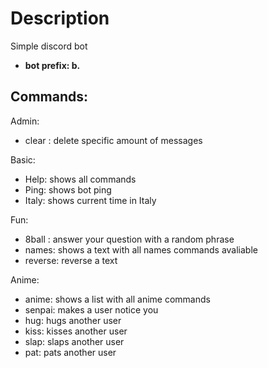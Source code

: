 # Description
Simple discord bot
 - **bot prefix: b.**

## Commands: 
Admin:
  - clear <quantity>: delete specific amount of messages
 
Basic:
  - Help: shows all commands
  - Ping: shows bot ping
  - Italy: shows current time in Italy
  
Fun:
  - 8ball <question>: answer your question with a random phrase
  - names: shows a text with all names commands avaliable
  - reverse: reverse a text
 
Anime:
  - anime: shows a list with all anime commands
  - senpai: makes a user notice you
  - hug: hugs another user
  - kiss: kisses another user
  - slap: slaps another user
  - pat: pats another user
